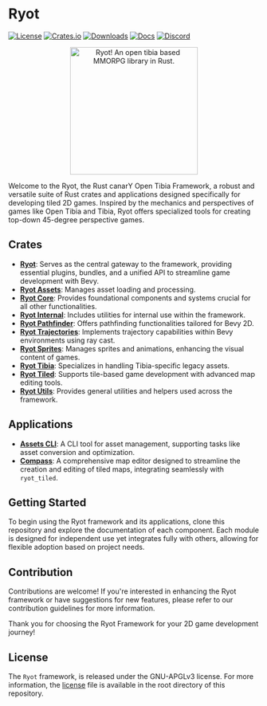 # Ryot

[![License](https://img.shields.io/badge/license-GNU%2FAGPL--3.0-blue.svg)](https://github.com/Ry-ot/Ryot?tab=AGPL-3.0-1-ov-file)
[![Crates.io](https://img.shields.io/crates/v/ryot.svg)](https://crates.io/crates/ryot)
[![Downloads](https://img.shields.io/crates/d/ryot.svg)](https://crates.io/crates/ryot)
[![Docs](https://docs.rs/ryot/badge.svg)](https://docs.rs/ryot/latest/ryot/)
[![Discord](https://img.shields.io/discord/528117503952551936.svg?label=&logo=discord&logoColor=ffffff&color=7389D8&labelColor=6A7EC2)](https://discord.com/channels/528117503952551936)

<div style="text-align: center;">
<img src="https://raw.githubusercontent.com/opentibiabr/Ryot/ae87fdf207d540c901c9c03bb6bbdd0abb8027e4/ryot_compass/assets/ryot_mascot.png" width="256" height="256"  alt="Ryot! An open tibia based MMORPG library in Rust."/>
</div>

Welcome to the Ryot, the Rust canarY Open Tibia Framework, a robust and versatile suite of Rust crates and applications
designed specifically for
developing tiled 2D games.
Inspired by the mechanics and perspectives of games like Open Tibia and Tibia, Ryot offers specialized tools for
creating top-down 45-degree perspective games.

## Crates

- **[Ryot][ryot]**: Serves as the central gateway to the framework, providing essential plugins, bundles, and a unified
  API to
  streamline game development with Bevy.
- **[Ryot Assets][ryot_assets]**: Manages asset loading and processing.
- **[Ryot Core][ryot_core]**: Provides foundational components and systems crucial for all other functionalities.
- **[Ryot Internal][ryot_internal]**: Includes utilities for internal use within the framework.
- **[Ryot Pathfinder][ryot_pathfinder]**: Offers pathfinding functionalities tailored for Bevy 2D.
- **[Ryot Trajectories][ryot_trajectories]**: Implements trajectory capabilities within Bevy environments using ray
  cast.
- **[Ryot Sprites][ryot_sprites]**: Manages sprites and animations, enhancing the visual content of games.
- **[Ryot Tibia][ryot_tibia]**: Specializes in handling Tibia-specific legacy assets.
- **[Ryot Tiled][ryot_tiled]**: Supports tile-based game development with advanced map editing tools.
- **[Ryot Utils][ryot_utils]**: Provides general utilities and helpers used across the framework.

## Applications

- **[Assets CLI][ryot_assets_cli]**: A CLI tool for asset management, supporting tasks like asset conversion and
  optimization.
- **[Compass][ryot_compass]**: A comprehensive map editor designed to streamline the creation and editing of tiled maps,
  integrating seamlessly with `ryot_tiled`.

## Getting Started

To begin using the Ryot framework and its applications, clone this repository and explore the documentation of each
component. Each module is designed for independent use yet integrates fully with others, allowing for flexible adoption
based on project needs.

## Contribution

Contributions are welcome! If you're interested in enhancing the Ryot framework or have suggestions for new features,
please refer to our contribution guidelines for more information.

Thank you for choosing the Ryot Framework for your 2D game development journey!

## License

The `Ryot` framework, is released under the GNU-APGLv3 license. For more information, the [license](LICENSE) file is
available in the root directory of this repository.

[ryot]: https://crates.io/crates/ryot

[ryot_assets]: https://crates.io/crates/ryot_assets

[ryot_core]: https://crates.io/crates/ryot_core

[ryot_internal]: https://crates.io/crates/ryot_internal

[ryot_pathfinder]: https://crates.io/crates/ryot_pathfinder

[ryot_trajectories]: https://crates.io/crates/ryot_trajectories

[ryot_sprites]: https://crates.io/crates/ryot_sprites

[ryot_tibia]: https://crates.io/crates/ryot_tibia

[ryot_tiled]: https://crates.io/crates/ryot_tiled

[ryot_utils]: https://crates.io/crates/ryot_utils

[ryot_assets_cli]: https://crates.io/crates/ryot_assets_cli

[ryot_compass]: https://ry-ot.github.io/Ryot/
